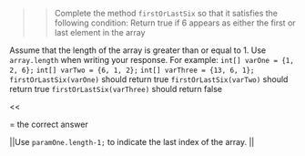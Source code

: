 >>Complete the method <code>firstOrLastSix</code> so that it satisfies the following condition:
Return true if 6 appears as either the first or last element in the array
<p>Assume that the length of the array is greater than or equal to 1.
Use <code>array.length</code> when writing your response.
For example:
<code>int[] varOne = {1, 2, 6};</code>
<code>int[] varTwo = {6, 1, 2};</code>
<code>int[] varThree = {13, 6, 1};</code>
<code>firstOrLastSix(varOne)</code> should return true
<code>firstOrLastSix(varTwo)</code> should return true
<code>firstOrLastSix(varThree)</code> should return false </p><<

= the correct answer

||Use <code>paramOne.length-1;</code> to indicate the last index of the array. ||
